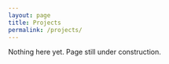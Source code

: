 ```yaml
---
layout: page
title: Projects
permalink: /projects/
---
```



Nothing here yet. Page still under construction.
